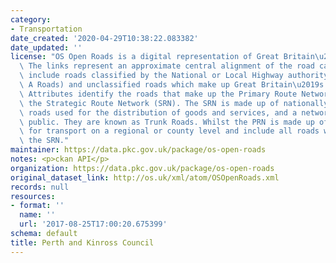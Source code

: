 ```yaml
---
category:
- Transportation
date_created: '2020-04-29T10:38:22.083382'
date_updated: ''
license: "OS Open Roads is a digital representation of Great Britain\u2019s Roads.\
  \ The links represent an approximate central alignment of the road carriageway and\
  \ include roads classified by the National or Local Highway authority (for example,\
  \ A Roads) and unclassified roads which make up Great Britain\u2019s road network.\
  \ Attributes identify the roads that make up the Primary Route Network (PRN) and\
  \ the Strategic Route Network (SRN). The SRN is made up of nationally significant\
  \ roads used for the distribution of goods and services, and a network for the travelling\
  \ public. They are known as Trunk Roads. Whilst the PRN is made up of roads used\
  \ for transport on a regional or county level and include all roads which make up\
  \ the SRN."
maintainer: https://data.pkc.gov.uk/package/os-open-roads
notes: <p>ckan API</p>
organization: https://data.pkc.gov.uk/package/os-open-roads
original_dataset_link: http://os.uk/xml/atom/OSOpenRoads.xml
records: null
resources:
- format: ''
  name: ''
  url: '2017-08-25T17:00:20.675399'
schema: default
title: Perth and Kinross Council
---
```

